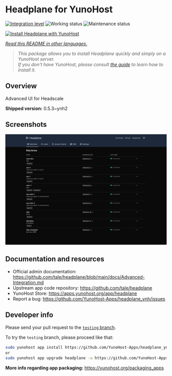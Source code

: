 <!--
N.B.: This README was automatically generated by <https://github.com/YunoHost/apps/tree/master/tools/readme_generator>
It shall NOT be edited by hand.
-->

# Headplane for YunoHost

[![Integration level](https://apps.yunohost.org/badge/integration/headplane)](https://ci-apps.yunohost.org/ci/apps/headplane/)
![Working status](https://apps.yunohost.org/badge/state/headplane)
![Maintenance status](https://apps.yunohost.org/badge/maintained/headplane)

[![Install Headplane with YunoHost](https://install-app.yunohost.org/install-with-yunohost.svg)](https://install-app.yunohost.org/?app=headplane)

*[Read this README in other languages.](./ALL_README.md)*

> *This package allows you to install Headplane quickly and simply on a YunoHost server.*  
> *If you don't have YunoHost, please consult [the guide](https://yunohost.org/install) to learn how to install it.*

## Overview

Advanced UI for Headscale

**Shipped version:** 0.5.3~ynh2

## Screenshots

![Screenshot of Headplane](./doc/screenshots/screenshot.png)

## Documentation and resources

- Official admin documentation: <https://github.com/tale/headplane/blob/main/docs/Advanced-Integration.md>
- Upstream app code repository: <https://github.com/tale/headplane>
- YunoHost Store: <https://apps.yunohost.org/app/headplane>
- Report a bug: <https://github.com/YunoHost-Apps/headplane_ynh/issues>

## Developer info

Please send your pull request to the [`testing` branch](https://github.com/YunoHost-Apps/headplane_ynh/tree/testing).

To try the `testing` branch, please proceed like that:

```bash
sudo yunohost app install https://github.com/YunoHost-Apps/headplane_ynh/tree/testing --debug
or
sudo yunohost app upgrade headplane -u https://github.com/YunoHost-Apps/headplane_ynh/tree/testing --debug
```

**More info regarding app packaging:** <https://yunohost.org/packaging_apps>
